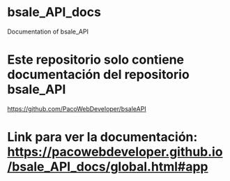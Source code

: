 # bsale_API_docs
Documentation of bsale_API
# Este repositorio solo contiene documentación del repositorio bsale_API
https://github.com/PacoWebDeveloper/bsaleAPI
# Link para ver la documentación: https://pacowebdeveloper.github.io/bsale_API_docs/global.html#app
